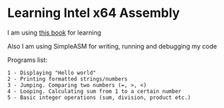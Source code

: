 # Learning Intel x64 Assembly
I am using [this book](https://www.amazon.com/Beginning-x64-Assembly-Programming-Professional/dp/1484250753) for learning

Also I am using SimpleASM for writing, running and debugging my code

Programs list:

	1 - Displaying "Hello world"
	2 - Printing formatted strings/numbers
	3 - Jumping. Comparing two numbers (=, >, <)
	4 - Looping. Calculating sum from 1 to a certain number
	5 - Basic integer operations (sum, division, product etc.)
